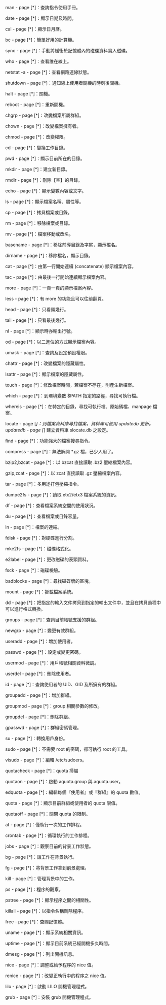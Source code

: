man - page [*]：查詢指令使用手冊。

date - page [*]：顯示日期及時間。

cal - page [*]：顯示日月曆。

bc - page [*]：簡單好用的計算機。

sync - page [*]：手動將緩衝於記憶體內的磁碟資料寫入磁碟。

who - page [*]：查看誰在線上。

netstat -a - page [*]：查看網路連線狀態。

shutdown - page [*]：通知線上使用者關機的時刻後關機。

halt - page [*]：關機。

reboot - page [*]：重新開機。

chgrp - page [*]：改變檔案所屬群組。

chown - page [*]：改變檔案擁有者。

chmod - page [*]：改變權限。

cd - page [*]：變換工作目錄。

pwd - page [*]：顯示目前所在的目錄。

mkdir - page [*]：建立新目錄。

rmdir - page [*]：刪除【空】的目錄。

echo - page [*]：顯示變數內容或文字。

ls - page [*]：顯示檔案名稱、屬性等。

cp - page [*]：拷貝檔案或目錄。

rm - page [*]：移除檔案或目錄。

mv - page [*]：檔案移動或改名。

basename - page [*]：移除前導目錄及字尾，顯示檔名。

dirname - page [*]：移除檔名，顯示目錄。

cat - page [*]：由第一行開始連續 (concatenate) 顯示檔案內容。

tac - page [*]：由最後一行開始連續顯示檔案內容。

more - page [*]：一頁一頁的顯示檔案內容。

less - page [*]：有 more 的功能且可以往前翻頁。

head - page [*]：只看頭幾行。

tail - page [*]：只看最後幾行。

nl - page [*]：顯示時亦輸出行號。

od - page [*]：以二進位的方式顯示檔案內容。

umask - page [*]：查詢及設定預設權限。

chattr - page [*]：改變檔案的隱藏屬性。

lsattr - page [*]：顯示檔案的隱藏屬性。

touch - page [*]：修改檔案時間，若檔案不存在，則產生新檔案。

which - page [*]：到環境變數 $PATH 指定的路徑，尋找可執行檔。

whereis - page [*]：在特定的目錄，尋找可執行檔、原始碼檔、manpage 檔案。

locate - page [*]：到檔案資料庫尋找檔案，資料庫可使用 updatedb 更新。
updatedb - page [*] 建立資料車 slocate.db 之設定。

find - page [*]：功能強大的檔案搜尋指令。

compress - page [*]：無法解開 *.gz 檔，已少人用了。

bzip2,bzcat - page [*]：以 bzcat 直接讀取 .bz2 壓縮檔案內容。

gzip,zcat - page [*]：以 zcat 直接讀取 .gz 壓縮檔案內容。

tar - page [*]：多用途打包壓縮指令。

dumpe2fs - page [*]：讀取 etx2/etx3 檔案系統的資訊。

df - page [*]：查看檔案系統空間的使用狀況。

du - page [*]：查看檔案或目錄容量。

ln - page [*]：檔案的連結。

fdisk - page [*]：對硬碟進行分割。

mke2fs - page [*]：磁碟格式化。

e2label - page [*]：更改磁碟的表頭資料。

fsck - page [*]：磁碟檢驗。

badblocks - page [*]：尋找磁碟壞的區塊。

mount - page [*]：掛載檔案系統。

dd - page [*]：把指定的輸入文件拷貝到指定的輸出文件中，並且在拷貝過程中可以進行格式轉換。

groups - page [*]：查詢目前帳號支援的群組。

newgrp - page [*]：變更有效群組。

useradd - page [*]：增加使用者。

passwd - page [*]：設定或變更密碼。

usermod - page [*]：用戶帳號相關資料微調。

userdel - page [*]：刪除使用者。

id - page [*]：查詢使用者的 UID、GID 及所擁有的群組。

groupadd - page [*]：增加群組。

groupmod - page [*]：group 相關參數的修改。

groupdel - page [*]：刪除群組。

gpasswd - page [*]：群組密碼管理。

su - page [*]：轉換用戶身份。

sudo - page [*]：不需要 root 的密碼，卻可執行 root 的工具。

visudo - page [*]：編輯 /etc/sudoers。

quotacheck - page [*]：quota 掃瞄

quotaon - page [*]：啟動 aquota.group 與 aquota.user。

edquota - page [*]：編輯每個『使用者』或『群組』的 quota 數值。

quota - page [*]：顯示目前群組或使用者的 quota 限值。

quotaoff - page [*]：關閉 quota 的限制。

at - page [*]：僅執行一次的工作排程。

crontab - page [*]：循環執行的工作排程。

jobs - page [*]：觀察目前的背景工作狀態。

bg - page [*]：讓工作在背景執行。

fg - page [*]：將背景工作拿到前景處理。

kill - page [*]：管理背景中的工作。

ps - page [*]：程序的觀察。

pstree - page [*]：顯示程序之間的相關性。

killall - page [*]：以指令名稱刪除程序。

free - page [*]：查閱記憶體。

uname - page [*]：顯示系統相關資訊。

uptime - page [*]：顯示目前系統已經開機多久時間。

dmesg - page [*]：列出開機訊息。

nice - page [*]：調整或給予程序的 nice 值。

renice - page [*]：改變正執行中的程序之 nice 值。

lilo - page [*]：啟動 LILO 開機管理程式。

grub - page [*]：安裝 grub 開機管理程式。
